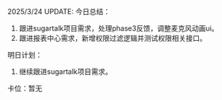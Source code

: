 2025/3/24 UPDATE:
今日总结：
1. 跟进sugartalk项目需求，处理phase3反馈，调整麦克风动画ui。
2. 跟进报表中心需求，新增权限过滤逻辑并测试权限相关接口。

明日计划：
1. 继续跟进sugartalk项目需求。

卡位：暂无